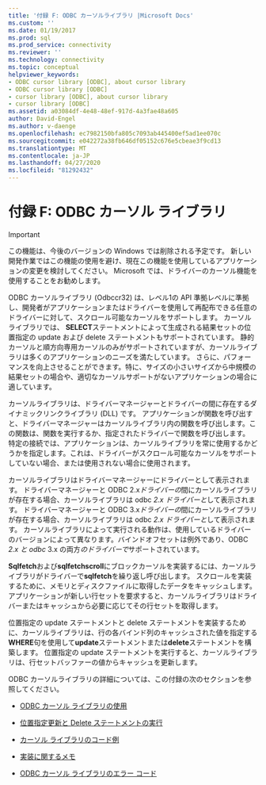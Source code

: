```yaml
---
title: '付録 F: ODBC カーソルライブラリ |Microsoft Docs'
ms.custom: ''
ms.date: 01/19/2017
ms.prod: sql
ms.prod_service: connectivity
ms.reviewer: ''
ms.technology: connectivity
ms.topic: conceptual
helpviewer_keywords:
- ODBC cursor library [ODBC], about cursor library
- ODBC cursor library [ODBC]
- cursor library [ODBC], about cursor library
- cursor library [ODBC]
ms.assetid: a03084df-4e48-48ef-917d-4a3fae48a605
author: David-Engel
ms.author: v-daenge
ms.openlocfilehash: ec7982150bfa805c7093ab445400ef5ad1ee070c
ms.sourcegitcommit: e042272a38fb646df05152c676e5cbeae3f9cd13
ms.translationtype: MT
ms.contentlocale: ja-JP
ms.lasthandoff: 04/27/2020
ms.locfileid: "81292432"
---
```

# <a name="appendix-f-odbc-cursor-library"></a>付録 F: ODBC カーソル ライブラリ
> [!IMPORTANT]  
>  この機能は、今後のバージョンの Windows では削除される予定です。 新しい開発作業ではこの機能の使用を避け、現在この機能を使用しているアプリケーションの変更を検討してください。 Microsoft では、ドライバーのカーソル機能を使用することをお勧めします。  
  
 ODBC カーソルライブラリ (Odbccr32) は、レベル1の API 準拠レベルに準拠し、開発者がアプリケーションまたはドライバーを使用して再配布できる任意のドライバーに対して、スクロール可能なカーソルをサポートします。 カーソルライブラリでは、 **SELECT**ステートメントによって生成される結果セットの位置指定の update および delete ステートメントもサポートされています。 静的カーソルと順方向専用カーソルのみがサポートされていますが、カーソルライブラリは多くのアプリケーションのニーズを満たしています。 さらに、パフォーマンスを向上させることができます。特に、サイズの小さいサイズから中規模の結果セットの場合や、適切なカーソルサポートがないアプリケーションの場合に適しています。  
  
 カーソルライブラリは、ドライバーマネージャーとドライバーの間に存在するダイナミックリンクライブラリ (DLL) です。 アプリケーションが関数を呼び出すと、ドライバーマネージャーはカーソルライブラリ内の関数を呼び出します。この関数は、関数を実行するか、指定されたドライバーで関数を呼び出します。 特定の接続では、アプリケーションは、カーソルライブラリを常に使用するかどうかを指定します。これは、ドライバーがスクロール可能なカーソルをサポートしていない場合、または使用されない場合に使用されます。  
  
 カーソルライブラリはドライバーマネージャーにドライバーとして表示されます。 ドライバーマネージャーと ODBC 2.x*ドライバーの*間にカーソルライブラリが存在する場合、カーソルライブラリは odbc *2.x ドライバーと*して表示されます。 ドライバーマネージャーと ODBC 3.x*ドライバーの*間にカーソルライブラリが存在する場合、カーソルライブラリは odbc *2.x ドライバーと*して表示されます。 カーソルライブラリによって実行される動作は、使用しているドライバーのバージョンによって異なります。バインドオフセットは例外であり、ODBC *2.x と odbc* 3.x の両方*のドライバーで*サポートされています。  
  
 **Sqlfetch**および**sqlfetchscroll**にブロックカーソルを実装するには、カーソルライブラリがドライバーで**sqlfetch**を繰り返し呼び出します。 スクロールを実装するために、メモリとディスクファイルに取得したデータをキャッシュします。 アプリケーションが新しい行セットを要求すると、カーソルライブラリはドライバーまたはキャッシュから必要に応じてその行セットを取得します。  
  
 位置指定の update ステートメントと delete ステートメントを実装するために、カーソルライブラリは、行の各バインド列のキャッシュされた値を指定する**WHERE**句を使用して**update**ステートメントまたは**delete**ステートメントを構築します。 位置指定の update ステートメントを実行すると、カーソルライブラリは、行セットバッファーの値からキャッシュを更新します。  
  
 ODBC カーソルライブラリの詳細については、この付録の次のセクションを参照してください。  
  
-   [ODBC カーソル ライブラリの使用](../../../odbc/reference/appendixes/using-the-odbc-cursor-library.md)  
  
-   [位置指定更新と Delete ステートメントの実行](../../../odbc/reference/appendixes/executing-positioned-update-and-delete-statements.md)  
  
-   [カーソル ライブラリのコード例](../../../odbc/reference/appendixes/cursor-library-code-example.md)  
  
-   [実装に関するメモ](../../../odbc/reference/appendixes/implementation-notes.md)  
  
-   [ODBC カーソル ライブラリのエラー コード](../../../odbc/reference/appendixes/odbc-cursor-library-error-codes.md)
